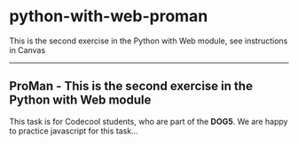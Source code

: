 # python-with-web-proman
This is the second exercise in the Python with Web module, see instructions in Canvas



---
**ProMan** - This is the second exercise in the Python with Web module
---


This task is for Codecool students, who are part of the **DOG5**. We are happy to practice javascript for this task...
